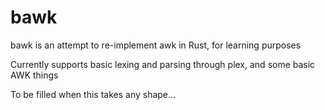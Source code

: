 # bawk

bawk is an attempt to re-implement awk in Rust, for learning purposes

Currently supports basic lexing and parsing through plex, and some basic AWK things

To be filled when this takes any shape...
